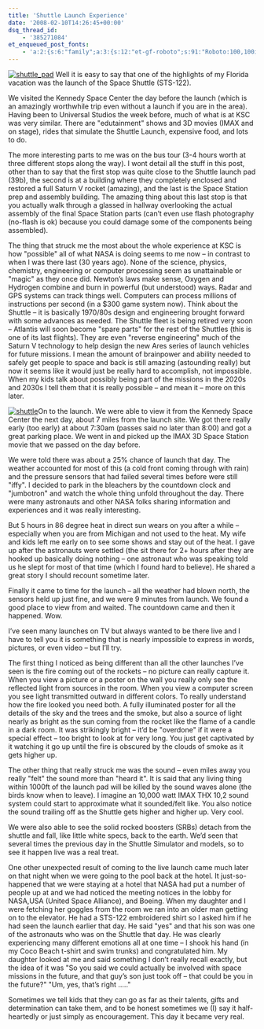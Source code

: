 ```yaml
---
title: 'Shuttle Launch Experience'
date: '2008-02-10T14:26:45+00:00'
dsq_thread_id:
    - '385271084'
et_enqueued_post_fonts:
    - 'a:2:{s:6:"family";a:3:{s:12:"et-gf-roboto";s:91:"Roboto:100,100italic,300,300italic,regular,italic,500,500italic,700,700italic,900,900italic";s:22:"et-gf-roboto-condensed";s:59:"Roboto+Condensed:300,300italic,regular,italic,700,700italic";s:17:"et-gf-roboto-slab";s:51:"Roboto+Slab:100,200,300,regular,500,600,700,800,900";}s:6:"subset";a:7:{i:0;s:9:"latin-ext";i:1;s:5:"greek";i:2;s:9:"greek-ext";i:3;s:10:"vietnamese";i:4;s:8:"cyrillic";i:5;s:5:"latin";i:6;s:12:"cyrillic-ext";}}'
---
```


[![shuttle_pad](http://www.bruceabernethy.com/wp-content/uploads/WindowsLiveWriter/ShuttleLaunchExperience_12D64/shuttle_pad_thumb.png)](http://www.bruceabernethy.com/wp-content/uploads/WindowsLiveWriter/ShuttleLaunchExperience_12D64/shuttle_pad_2.png) Well it is easy to say that one of the highlights of my Florida vacation was the launch of the Space Shuttle (STS-122).

We visited the Kennedy Space Center the day before the launch (which is an amazingly worthwhile trip even without a launch if you are in the area). Having been to Universal Studios the week before, much of what is at KSC was very similar. There are "edutainment" shows and 3D movies (IMAX and on stage), rides that simulate the Shuttle Launch, expensive food, and lots to do.

The more interesting parts to me was on the bus tour (3-4 hours worth at three different stops along the way). I wont detail all the stuff in this post, other than to say that the first stop was quite close to the Shuttle launch pad (39b), the second is at a building where they completely enclosed and restored a full Saturn V rocket (amazing), and the last is the Space Station prep and assembly building. The amazing thing about this last stop is that you actually walk through a glassed in hallway overlooking the actual assembly of the final Space Station parts (can’t even use flash photography (no-flash is ok) because you could damage some of the components being assembled).

The thing that struck me the most about the whole experience at KSC is how "possible" all of what NASA is doing seems to me now – in contrast to when I was there last (30 years ago). None of the science, physics, chemistry, engineering or computer processing seem as unattainable or "magic" as they once did. Newton’s laws make sense, Oxygen and Hydrogen combine and burn in powerful (but understood) ways. Radar and GPS systems can track things well. Computers can process millions of instructions per second (in a $300 game system now). Think about the Shuttle – it is basically 1970/80s design and engineering brought forward with some advances as needed. The Shuttle fleet is being retired very soon – Atlantis will soon become "spare parts" for the rest of the Shuttles (this is one of its last flights). They are even "reverse engineering" much of the Saturn V technology to help design the new Ares series of launch vehicles for future missions. I mean the amount of brainpower and ability needed to safely get people to space and back is still amazing (astounding really) but now it seems like it would just be really hard to accomplish, not impossible. When my kids talk about possibly being part of the missions in the 2020s and 2030s I tell them that it is really possible – and mean it – more on this later.

[![shuttle](http://www.bruceabernethy.com/wp-content/uploads/WindowsLiveWriter/ShuttleLaunchExperience_12D64/shuttle_thumb.png)](http://www.bruceabernethy.com/wp-content/uploads/WindowsLiveWriter/ShuttleLaunchExperience_12D64/shuttle_2.png)On to the launch. We were able to view it from the Kennedy Space Center the next day, about 7 miles from the launch site. We got there really early (too early) at about 7:30am (passes said no later than 8:00) and got a great parking place. We went in and picked up the IMAX 3D Space Station movie that we passed on the day before.

We were told there was about a 25% chance of launch that day. The weather accounted for most of this (a cold front coming through with rain) and the pressure sensors that had failed several times before were still "iffy". I decided to park in the bleachers by the countdown clock and "jumbotron" and watch the whole thing unfold throughout the day. There were many astronauts and other NASA folks sharing information and experiences and it was really interesting.

But 5 hours in 86 degree heat in direct sun wears on you after a while – especially when you are from Michigan and not used to the heat. My wife and kids left me early on to see some shows and stay out of the heat. I gave up after the astronauts were settled (the sit there for 2+ hours after they are hooked up basically doing nothing – one astronaut who was speaking told us he slept for most of that time (which I found hard to believe). He shared a great story I should recount sometime later.

Finally it came to time for the launch – all the weather had blown north, the sensors held up just fine, and we were 9 minutes from launch. We found a good place to view from and waited. The countdown came and then it happened. Wow.

I’ve seen many launches on TV but always wanted to be there live and I have to tell you it is something that is nearly impossible to express in words, pictures, or even video – but I’ll try.

The first thing I noticed as being different than all the other launches I’ve seen is the fire coming out of the rockets – no picture can really capture it. When you view a picture or a poster on the wall you really only see the reflected light from sources in the room. When you view a computer screen you see light transmitted outward in different colors. To really understand how the fire looked you need both. A fully illuminated poster for all the details of the sky and the trees and the smoke, but also a source of light nearly as bright as the sun coming from the rocket like the flame of a candle in a dark room. It was strikingly bright – it’d be "overdone" if it were a special effect – too bright to look at for very long. You just get captivated by it watching it go up until the fire is obscured by the clouds of smoke as it gets higher up.

The other thing that really struck me was the sound – even miles away you really "felt" the sound more than "heard it". It is said that any living thing within 1000ft of the launch pad will be killed by the sound waves alone (the birds know when to leave). I imagine an 10,000 watt IMAX THX 10,2 sound system could start to approximate what it sounded/felt like. You also notice the sound trailing off as the Shuttle gets higher and higher up. Very cool.

We were also able to see the solid rocked boosters (SRBs) detach from the shuttle and fall, like little white specs, back to the earth. We’d seen that several times the previous day in the Shuttle Simulator and models, so to see it happen live was a real treat.

One other unexpected result of coming to the live launch came much later on that night when we were going to the pool back at the hotel. It just-so-happened that we were staying at a hotel that NASA had put a number of people up at and we had noticed the meeting notices in the lobby for NASA,USA (United Space Alliance), and Boeing. When my daughter and I were fetching her goggles from the room we ran into an older man getting on to the elevator. He had a STS-122 embroidered shirt so I asked him if he had seen the launch earlier that day. He said "yes" and that his son was one of the astronauts who was on the Shuttle that day. He was clearly experiencing many different emotions all at one time – I shook his hand (in my Coco Beach t-shirt and swim trunks) and congratulated him. My daughter looked at me and said something I don’t really recall exactly, but the idea of it was "So you said we could actually be involved with space missions in the future, and that guy’s son just took off – that could be you in the future?" "Um, yes, that’s right ….."

Sometimes we tell kids that they can go as far as their talents, gifts and determination can take them, and to be honest sometimes we (I) say it half-heartedly or just simply as encouragement. This day it became very real.